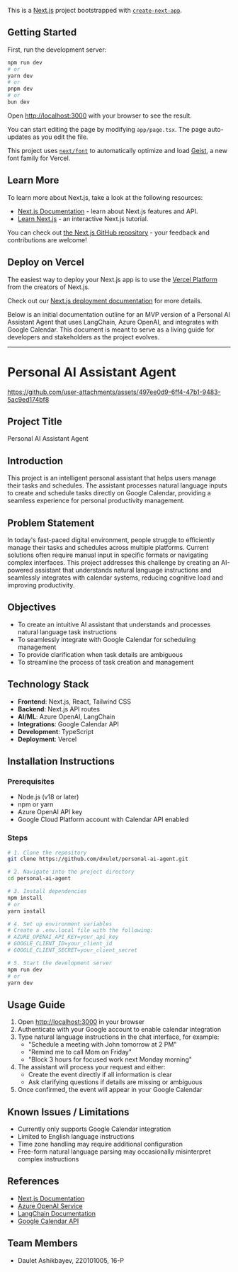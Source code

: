 This is a [Next.js](https://nextjs.org) project bootstrapped with [`create-next-app`](https://nextjs.org/docs/app/api-reference/cli/create-next-app).

## Getting Started

First, run the development server:

```bash
npm run dev
# or
yarn dev
# or
pnpm dev
# or
bun dev
```

Open [http://localhost:3000](http://localhost:3000) with your browser to see the result.

You can start editing the page by modifying `app/page.tsx`. The page auto-updates as you edit the file.

This project uses [`next/font`](https://nextjs.org/docs/app/building-your-application/optimizing/fonts) to automatically optimize and load [Geist](https://vercel.com/font), a new font family for Vercel.

## Learn More

To learn more about Next.js, take a look at the following resources:

- [Next.js Documentation](https://nextjs.org/docs) - learn about Next.js features and API.
- [Learn Next.js](https://nextjs.org/learn) - an interactive Next.js tutorial.

You can check out [the Next.js GitHub repository](https://github.com/vercel/next.js) - your feedback and contributions are welcome!

## Deploy on Vercel

The easiest way to deploy your Next.js app is to use the [Vercel Platform](https://vercel.com/new?utm_medium=default-template&filter=next.js&utm_source=create-next-app&utm_campaign=create-next-app-readme) from the creators of Next.js.

Check out our [Next.js deployment documentation](https://nextjs.org/docs/app/building-your-application/deploying) for more details.

Below is an initial documentation outline for an MVP version of a Personal AI Assistant Agent that uses LangChain, Azure OpenAI, and integrates with Google Calendar. This document is meant to serve as a living guide for developers and stakeholders as the project evolves.

---

# Personal AI Assistant Agent

https://github.com/user-attachments/assets/497ee0d9-6ff4-47b1-9483-5ac9ed174bf8

## Project Title
Personal AI Assistant Agent

## Introduction
This project is an intelligent personal assistant that helps users manage their tasks and schedules. The assistant processes natural language inputs to create and schedule tasks directly on Google Calendar, providing a seamless experience for personal productivity management.

## Problem Statement
In today's fast-paced digital environment, people struggle to efficiently manage their tasks and schedules across multiple platforms. Current solutions often require manual input in specific formats or navigating complex interfaces. This project addresses this challenge by creating an AI-powered assistant that understands natural language instructions and seamlessly integrates with calendar systems, reducing cognitive load and improving productivity.

## Objectives
- To create an intuitive AI assistant that understands and processes natural language task instructions
- To seamlessly integrate with Google Calendar for scheduling management
- To provide clarification when task details are ambiguous
- To streamline the process of task creation and management

## Technology Stack
- **Frontend**: Next.js, React, Tailwind CSS
- **Backend**: Next.js API routes
- **AI/ML**: Azure OpenAI, LangChain
- **Integrations**: Google Calendar API
- **Development**: TypeScript
- **Deployment**: Vercel

## Installation Instructions
### Prerequisites
- Node.js (v18 or later)
- npm or yarn
- Azure OpenAI API key
- Google Cloud Platform account with Calendar API enabled

### Steps
```bash
# 1. Clone the repository
git clone https://github.com/dxulet/personal-ai-agent.git

# 2. Navigate into the project directory
cd personal-ai-agent

# 3. Install dependencies
npm install
# or
yarn install

# 4. Set up environment variables
# Create a .env.local file with the following:
# AZURE_OPENAI_API_KEY=your_api_key
# GOOGLE_CLIENT_ID=your_client_id
# GOOGLE_CLIENT_SECRET=your_client_secret

# 5. Start the development server
npm run dev
# or
yarn dev
```

## Usage Guide
1. Open [http://localhost:3000](http://localhost:3000) in your browser
2. Authenticate with your Google account to enable calendar integration
3. Type natural language instructions in the chat interface, for example:
   - "Schedule a meeting with John tomorrow at 2 PM"
   - "Remind me to call Mom on Friday"
   - "Block 3 hours for focused work next Monday morning"
4. The assistant will process your request and either:
   - Create the event directly if all information is clear
   - Ask clarifying questions if details are missing or ambiguous
5. Once confirmed, the event will appear in your Google Calendar

## Known Issues / Limitations
- Currently only supports Google Calendar integration
- Limited to English language instructions
- Time zone handling may require additional configuration
- Free-form natural language parsing may occasionally misinterpret complex instructions

## References
- [Next.js Documentation](https://nextjs.org/docs)
- [Azure OpenAI Service](https://azure.microsoft.com/en-us/services/cognitive-services/openai-service/)
- [LangChain Documentation](https://js.langchain.com/docs/)
- [Google Calendar API](https://developers.google.com/calendar)

## Team Members
- Daulet Ashikbayev, 220101005, 16-P
